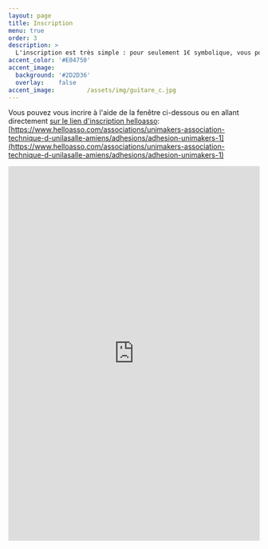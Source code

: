 ```yaml
---
layout: page
title: Inscription
menu: true
order: 3
description: >
  L'inscription est très simple : pour seulement 1€ symbolique, vous pouvez participer à tous les événements de l'association et prendre part à des projets incroyables. Ainsi, vous pourrez réaliser vos projets personnels que vous pensiez impossibles à concrétiser !
accent_color: '#E04750'
accent_image:         
  background: '#2D2D36'
  overlay:    false  
accent_image:         /assets/img/guitare_c.jpg
---
```

 
Vous pouvez vous incrire à l'aide de la fenêtre ci-dessous ou en allant directement [sur le lien d'inscription helloasso](https://www.helloasso.com/associations/unimakers-association-technique-d-unilasalle-amiens/adhesions/adhesion-unimakers-1): [https://www.helloasso.com/associations/unimakers-association-technique-d-unilasalle-amiens/adhesions/adhesion-unimakers-1](https://www.helloasso.com/associations/unimakers-association-technique-d-unilasalle-amiens/adhesions/adhesion-unimakers-1)

<iframe id="haWidget" allowtransparency="true" scrolling="auto" src="https://www.helloasso.com/associations/unimakers-association-technique-d-unilasalle-amiens/adhesions/adhesion-unimakers-1/widget" style="width: 100%; height: 750px; border: none;"></iframe>

